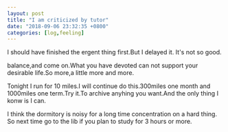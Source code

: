 ```yaml
---
layout: post
title: "I am criticized by tutor"
date: "2018-09-06 23:32:35 +0800"
categories: [log,feeling]
---
```

<p>
  I should have finished the ergent thing first.But I delayed it.
  It's not so good.<!--more-->
</p>
<p>
  balance,and come on.What you have devoted can not support your
desirable life.So more,a little more and more.
</p>

  Tonight I run for 10 miles.I will continue do this.300miles one month and 1000miles
one term.Try it.To archive anyhing you want.And the only thing I konw is I can.




  I think the dormitory is noisy for a long time concentration on a hard thing.
So next time go to the lib if you plan to study for 3 hours or more.
